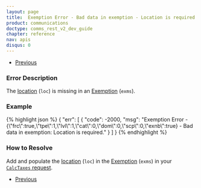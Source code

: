 ```yaml
---
layout: page
title:  Exemption Error - Bad data in exemption - Location is required
product: communications
doctype: comms_rest_v2_dev_guide
chapter: reference
nav: apis
disqus: 0
---
```


<ul class="pager">
  <li class="previous"><a href="/communications/dev-guide_rest_v2/reference/calculate-tax-errors/"><i class="glyphicon glyphicon-chevron-left"></i>Previous</a></li>
</ul>

<h3>Error Description</h3>
The <a class="dev-guide-link" href="/communications/dev-guide_rest_v2/reference/location/">location</a> (<code>loc</code>) is missing in an <a class="dev-guide-link" href="/communications/dev-guide_rest_v2/reference/exemption/">Exemption</a> (<code>exms</code>).

<h3>Example</h3>
{% highlight json %}
{
  "err": [
      {
        "code": -2000,
        "msg": "Exemption Error - {\"frc\":true,\"tpe\":1,\"lvl\":1,\"cat\":0,\"dom\":0,\"scp\":0,\"exnb\":true} - Bad data in exemption: Location is required."
      }
  ]
}
{% endhighlight %}

<h3>How to Resolve</h3>
Add and populate the <a class="dev-guide-link" href="/communications/dev-guide_rest_v2/reference/location/">location</a> (<code>loc</code>) in the <a class="dev-guide-link" href="/communications/dev-guide_rest_v2/reference/exemption/">Exemption</a> (<code>exms</code>) in your <a class="dev-guide-link" href="/communications/dev-guide_rest_v2/reference/calc-taxes-request/"><code>CalcTaxes</code> request</a>.

<ul class="pager">
  <li class="previous"><a href="/communications/dev-guide_rest_v2/reference/calculate-tax-errors/"><i class="glyphicon glyphicon-chevron-left"></i>Previous</a></li>
</ul>